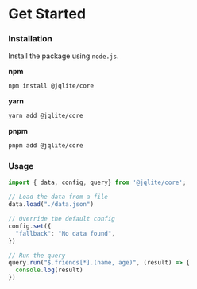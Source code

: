 # Get Started

### Installation

Install the package using `node.js`.

**npm**
```sh
npm install @jqlite/core
```

**yarn**
```sh
yarn add @jqlite/core
```

**pnpm**
```sh
pnpm add @jqlite/core
```

### Usage

```js
import { data, config, query} from '@jqlite/core';

// Load the data from a file
data.load("./data.json")

// Override the default config
config.set({
  "fallback": "No data found",
})

// Run the query
query.run("$.friends[*].(name, age)", (result) => {
  console.log(result)
})
```
